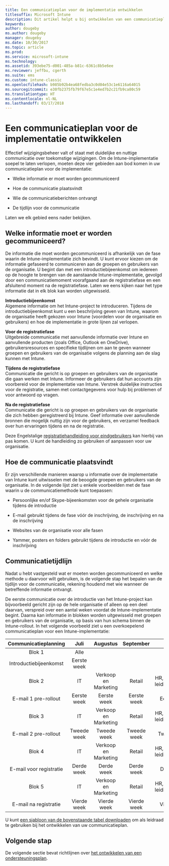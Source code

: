 ```yaml
---
title: Een communicatieplan voor de implementatie ontwikkelen
titlesuffix: Microsoft Intune
description: Dit artikel helpt u bij ontwikkelen van een communicatieplan voor uw Microsoft Intune-implementatie.
keywords: 
author: dougeby
ms.author: dougeby
manager: dougeby
ms.date: 10/30/2017
ms.topic: article
ms.prod: 
ms.service: microsoft-intune
ms.technology: 
ms.assetid: 393ebe75-d001-485a-b81c-6361c8b5e6ee
ms.reviewer: jeffbu, cgerth
ms.suite: ems
ms.custom: intune-classic
ms.openlocfilehash: b985b92b4ea68fedba3c0d04e53c1e6116a64015
ms.sourcegitcommit: e30fb2375fb79f67e5c1e4ed7b2c21fb9ca80c59
ms.translationtype: HT
ms.contentlocale: nl-NL
ms.lasthandoff: 03/17/2018
---
```

# <a name="develop-a-rollout-communication-plan"></a>Een communicatieplan voor de implementatie ontwikkelen

Effectief wijzigingsbeheer valt of staat met duidelijke en nuttige communicatie over toekomstige wijzigingen. Om de Intune-implementatie soepel te laten verlopen, moeten deze vier gebieden aan bod komen in uw communicatieplan voor de implementatie:

-   Welke informatie er moet worden gecommuniceerd

-   Hoe de communicatie plaatsvindt

-   Wie de communicatieberichten ontvangt

-   De tijdlijn voor de communicatie

Laten we elk gebied eens nader bekijken.

## <a name="what-needs-to-be-communicated"></a>Welke informatie moet er worden gecommuniceerd?

De informatie die moet worden gecommuniceerd is afhankelijk van de fase waarin de Intune-implementatie zich bevindt. U kunt ervoor kiezen om de informatie gefaseerd te communiceren aan de groepen en gebruikers van de organisatie. U begint dan met een introductiebijeenkomst om iedereen op de hoogte te brengen van de aanstaande Intune-implementatie, gevolgd door een communicatiemoment voorafgaand aan de registratiefase en een afsluitend moment na de registratiefase. Laten we eens kijken naar het type informatie dat in elk blok kan worden uitgewisseld.

**Introductiebijeenkomst** <br/>Algemene informatie om het Intune-project te introduceren. Tijdens de introductiebijeenkomst kunt u een beschrijving geven van Intune, waarom de organisatie heeft gekozen voor Intune (voordelen voor de organisatie en gebruikers) en hoe de implementatie in grote lijnen zal verlopen.

**Voor de registratiefase**<br/> Uitgebreide communicatie met aanvullende informatie over Intune en aanvullende producten (zoals Office, Outlook en OneDrive), gebruikersresources en specifieke tijdlijnen om aan te geven wanneer groepen en gebruikers van de organisatie volgens de planning aan de slag kunnen met Intune.

**Tijdens de registratiefase**<br/> Communicatie die gericht is op groepen en gebruikers van de organisatie die gaan werken met Intune. Informeer de gebruikers dat hun accounts zijn voorbereid voor de implementatie van Intune. Verstrek duidelijke instructies voor de registratie, samen met contactgegevens voor hulp bij problemen of voor antwoord op vragen.

**Na de registratiefase**<br/> Communicatie die gericht is op groepen en gebruikers van de organisatie die zich hebben geregistreerd bij Intune. Geef informatie over aanvullende bronnen die mogelijk nuttig zijn voor de gebruikers, en verzamel feedback over hun ervaringen tijdens en na de registratie.

Deze Engelstalige [registratiehandleiding voor eindgebruikers](https://gallery.technet.microsoft.com/Intune-End-User-Enrollment-3a0c9b0c?WT.mc_id=Blog_Intune_General_PCIT) kan hierbij van pas komen. U kunt de handleiding zo gebruiken of aanpassen voor uw organisatie.

## <a name="communication-delivery-methods"></a>Hoe de communicatie plaatsvindt

Er zijn verschillende manieren waarop u informatie over de implementatie van Intune kunt uitwisselen met de beoogde groepen en gebruikers van de organisatie. In de volgende lijst ziet u enkele voorbeelden met de fase waarin u de communicatiemethode kunt toepassen:

-   Persoonlijke en/of Skype-bijeenkomsten voor de gehele organisatie tijdens de introductie

-   E-mail gebruikt tijdens de fase vóór de inschrijving, de inschrijving en na de inschrijving

-   Websites van de organisatie voor alle fasen

-   Yammer, posters en folders gebruikt tijdens de introductie en vóór de inschrijving

## <a name="communications-timeline"></a>Communicatietijdlijn

Nadat u hebt vastgesteld wat er moeten worden gecommuniceerd en welke methode u daarvoor wilt gebruiken, is de volgende stap het bepalen van de tijdlijn voor de communicatie, rekening houdend met wie wanneer de betreffende informatie ontvangt.

De eerste communicatie over de introductie van het Intune-project kan bijvoorbeeld gericht zijn op de hele organisatie of alleen op een deel daarvan, verspreid over een aantal weken voordat de Intune-implementatie begint. Daarna kan informatie in blokken worden uitgewisseld met groepen en gebruikers van de organisatie, op basis van hun schema binnen de Intune-rollout. In het volgende voorbeeld ziet u een overkoepelend communicatieplan voor een Intune-implementatie:

  | **Communicatieplanning** | **Juli** | **Augustus** | **September** | **Oktober** |
|:---:|:---:|:---:|:---:|:---:|
| Blok 1  | Alle |  |  |  |                                                         
| Introductiebijeenkomst | Eerste week |  |  |  |                                                         
| Blok 2 | IT | Verkoop en Marketing | Retail | HR, financiën en leidinggevenden |
| E-mail 1 pre-rollout | Eerste week | Eerste week | Eerste week | Eerste week |
| Blok 3 | IT | Verkoop en Marketing | Retail | HR, financiën en leidinggevenden |
| E-mail 2 pre-rollout | Tweede week | Tweede week | Tweede week | Tweede week |
| Blok 4 | IT | Verkoop en Marketing | Retail | HR, financiën en leidinggevenden |
| E-mail voor registratie | Derde week | Derde week | Derde week | Derde week |
| Blok 5 | IT | Verkoop en Marketing | Retail | HR, financiën en leidinggevenden |
| E-mail na registratie | Vierde week | Vierde week | Vierde week | Vierde week |

U kunt [een sjabloon van de bovenstaande tabel downloaden](https://gallery.technet.microsoft.com/Intune-deployment-planning-fae156c2?redir=0) om als leidraad te gebruiken bij het ontwikkelen van uw communicatieplan.

## <a name="next-step"></a>Volgende stap

De volgende sectie bevat richtlijnen over [het ontwikkelen van een ondersteuningsplan](planning-guide-support-plan.md).
